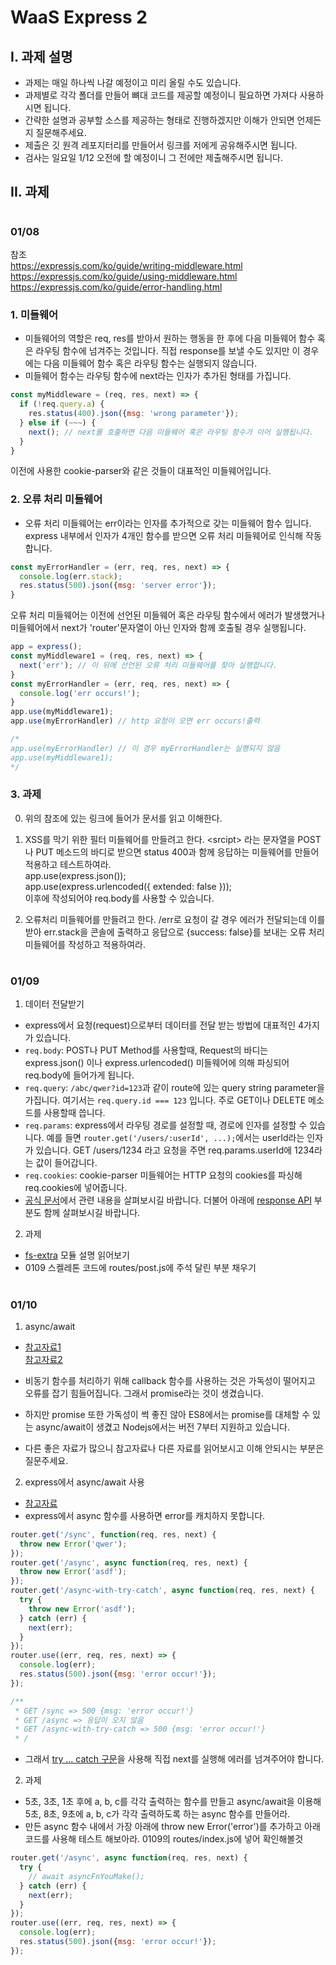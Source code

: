 # WaaS Express 2

## I. 과제 설명
* 과제는 매일 하나씩 나갈 예정이고 미리 올릴 수도 있습니다.
* 과제별로 각각 폴더를 만들어 뼈대 코드를 제공할 예정이니 필요하면 가져다 사용하시면 됩니다.
* 간략한 설명과 공부할 소스를 제공하는 형태로 진행하겠지만 이해가 안되면 언제든지 질문해주세요.
* 제출은 깃 원격 레포지터리를 만들어서 링크를 저에게 공유해주시면 됩니다.
* 검사는 일요일 1/12 오전에 할 예정이니 그 전에만 제출해주시면 됩니다.

## II. 과제
#
### 01/08
참조  
https://expressjs.com/ko/guide/writing-middleware.html  
https://expressjs.com/ko/guide/using-middleware.html  
https://expressjs.com/ko/guide/error-handling.html
### 1. 미들웨어
- 미들웨어의 역할은 req, res를 받아서 원하는 행동을 한 후에 다음 미들웨어 함수 혹은 라우팅 함수에 넘겨주는 것입니다. 직접 response를 보낼 수도 있지만 이 경우에는 다음 미들웨어 함수 혹은 라우팅 함수는 실행되지 않습니다.
- 미들웨어 함수는 라우팅 함수에 next라는 인자가 추가된 형태를 가집니다.
```js
const myMiddleware = (req, res, next) => {
  if (!req.query.a) {
    res.status(400).json({msg: 'wrong parameter'});
  } else if (~~~) {
    next(); // next를 호출하면 다음 미들웨어 혹은 라우팅 함수가 이어 실행됩니다.
  }
}
```
이전에 사용한 cookie-parser와 같은 것들이 대표적인 미들웨어입니다.

### 2. 오류 처리 미들웨어
- 오류 처리 미들웨어는 err이라는 인자를 추가적으로 갖는 미들웨어 함수 입니다. express 내부에서 인자가 4개인 함수를 받으면 오류 처리 미들웨어로 인식해 작동합니다.
```js
const myErrorHandler = (err, req, res, next) => {
  console.log(err.stack);
  res.status(500).json({msg: 'server error'});
}
```
오류 처리 미들웨어는 이전에 선언된 미들웨어 혹은 라우팅 함수에서 에러가 발생했거나 미들웨어에서 next가 'router'문자열이 아닌 인자와 함께 호출될 경우 실행됩니다.

```js
app = express();
const myMiddleware1 = (req, res, next) => {
  next('err'); // 이 뒤에 선언된 오류 처리 미들웨어를 찾아 실행합니다.
}
const myErrorHandler = (err, req, res, next) => {
  console.log('err occurs!');
}
app.use(myMiddleware1);
app.use(myErrorHandler) // http 요청이 오면 err occurs!출력

/*
app.use(myErrorHandler) // 이 경우 myErrorHandler는 실행되지 않음
app.use(myMiddleware1);
*/
```

### 3. 과제
0. 위의 참조에 있는 링크에 들어가 문서를 읽고 이해한다.
1. XSS를 막기 위한 필터 미들웨어를 만들려고 한다. \<srcipt> 라는 문자열을 POST나 PUT 메소드의 바디로 받으면 status 400과 함께 응답하는 미들웨어를 만들어 적용하고 테스트하여라.  
app.use(express.json());  
app.use(express.urlencoded({ extended: false }));  
이후에 작성되어야 req.body를 사용할 수 있습니다.

2. 오류처리 미들웨어를 만들려고 한다. /err로 요청이 갈 경우 에러가 전달되는데 이를 받아 err.stack을 콘솔에 출력하고 응답으로 {success: false}를 보내는 오류 처리 미들웨어를 작성하고 적용하여라.
#
### 01/09
1. 데이터 전달받기
- express에서 요청(request)으로부터 데이터를 전달 받는 방법에 대표적인 4가지가 있습니다.  
- `req.body`: POST나 PUT Method를 사용할때, Request의 바디는 express.json() 이나 express.urlencoded() 미들웨어에 의해 파싱되어 req.body에 들어가게 됩니다.  
- `req.query`: `/abc/qwer?id=123`과 같이 route에 있는 query string parameter을 가집니다. 여기서는 `req.query.id === 123` 입니다. 주로 GET이나 DELETE 메소드를 사용할때 씁니다.
- `req.params`: express에서 라우팅 경로를 설정할 때, 경로에 인자를 설정할 수 있습니다. 예를 들면 `router.get('/users/:userId', ...);`에서는 userId라는 인자가 있습니다. GET /users/1234 라고 요청을 주면 req.params.userId에 1234라는 값이 들어갑니다.
- `req.cookies`: cookie-parser 미들웨어는 HTTP 요청의 cookies를 파싱해 req.cookies에 넣어줍니다.
- [공식 문서](https://expressjs.com/en/4x/api.html#req)에서 관련 내용을 살펴보시길 바랍니다. 더불어 아래에 [response API](https://expressjs.com/en/4x/api.html#res.json) 부분도 함께 살펴보시길 바랍니다.
2. 과제
- [fs-extra](https://www.npmjs.com/package/fs-extra) 모듈 설명 읽어보기
- 0109 스켈레톤 코드에 routes/post.js에 주석 달린 부분 채우기
#
### 01/10
1. async/await
- [참고자료1](https://victorydntmd.tistory.com/87)  
[참고자료2](https://developer.mozilla.org/ko/docs/Web/JavaScript/Reference/Statements/async_function)

- 비동기 함수를 처리하기 위해 callback 함수를 사용하는 것은 가독성이 떨어지고 오류를 잡기 힘들어집니다. 그래서 promise라는 것이 생겼습니다.
- 하지만 promise 또한 가독성이 썩 좋진 않아 ES8에서는 promise를 대체할 수 있는 async/await이 생겼고 Nodejs에서는 버전 7부터 지원하고 있습니다.
- 다른 좋은 자료가 많으니 참고자료나 다른 자료를 읽어보시고 이해 안되시는 부분은 질문주세요.
2. express에서 async/await 사용
- [참고자료](https://programmingsummaries.tistory.com/399)
- express에서 async 함수를 사용하면 error를 캐치하지 못합니다.
```js
router.get('/sync', function(req, res, next) {
  throw new Error('qwer');
});
router.get('/async', async function(req, res, next) {
  throw new Error('asdf');
});
router.get('/async-with-try-catch', async function(req, res, next) {
  try {
    throw new Error('asdf');
  } catch (err) {
    next(err);
  }
});
router.use((err, req, res, next) => {
  console.log(err);
  res.status(500).json({msg: 'error occur!'});
});

/**
 * GET /sync => 500 {msg: 'error occur!'}
 * GET /async => 응답이 오지 않음
 * GET /async-with-try-catch => 500 {msg: 'error occur!'}
 * /
```
- 그래서 [try ... catch 구문](https://developer.mozilla.org/ko/docs/Web/JavaScript/Reference/Statements/try...catch)을 사용해 직접 next를 실행해 에러를 넘겨주어야 합니다.

2. 과제
- 5초, 3초, 1초 후에 a, b, c를 각각 출력하는 함수를 만들고 async/await을 이용해 5초, 8초, 9초에 a, b, c가 각각 출력하도록 하는 async 함수를 만들어라.
- 만든 async 함수 내에서 가장 아래에 throw new Error('error')를 추가하고 아래 코드를 사용해 테스트 해보아라. 0109의 routes/index.js에 넣어 확인해볼것
```js
router.get('/async', async function(req, res, next) {
  try {
    // await asyncFnYouMake();
  } catch (err) {
    next(err);
  }
});
router.use((err, req, res, next) => {
  console.log(err);
  res.status(500).json({msg: 'error occur!'});
});

```
#